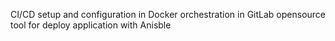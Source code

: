 CI/CD setup and configuration in Docker orchestration in GitLab opensource tool for deploy application with Anisble

